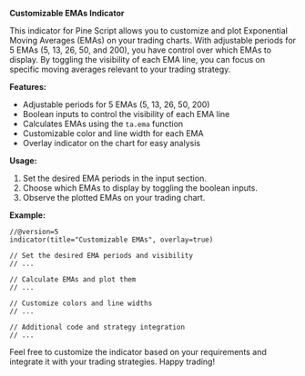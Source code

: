 **Customizable EMAs Indicator**

This indicator for Pine Script allows you to customize and plot Exponential Moving Averages (EMAs) on your trading charts. With adjustable periods for 5 EMAs (5, 13, 26, 50, and 200), you have control over which EMAs to display. By toggling the visibility of each EMA line, you can focus on specific moving averages relevant to your trading strategy.

**Features:**
- Adjustable periods for 5 EMAs (5, 13, 26, 50, 200)
- Boolean inputs to control the visibility of each EMA line
- Calculates EMAs using the `ta.ema` function
- Customizable color and line width for each EMA
- Overlay indicator on the chart for easy analysis

**Usage:**
1. Set the desired EMA periods in the input section.
2. Choose which EMAs to display by toggling the boolean inputs.
3. Observe the plotted EMAs on your trading chart.

**Example:**
```pinescript
//@version=5
indicator(title="Customizable EMAs", overlay=true)

// Set the desired EMA periods and visibility
// ...

// Calculate EMAs and plot them
// ...

// Customize colors and line widths
// ...

// Additional code and strategy integration
// ...
```

Feel free to customize the indicator based on your requirements and integrate it with your trading strategies. Happy trading!
